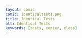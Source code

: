 ```yaml
---
layout: comic
comic: identicaltests.png
title: Identical Tests
alt: Identical Tests
keywords: [tests, copier, class]
---
```


